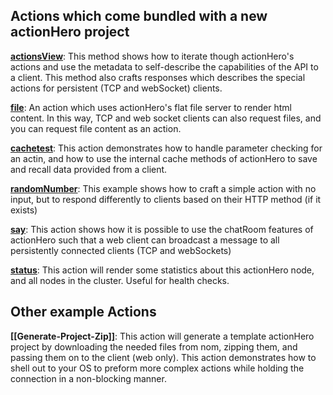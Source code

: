 ## Actions which come bundled with a new actionHero project

**[actionsView](https://github.com/evantahler/actionHero/blob/master/actions/actionsView.js)**: This method shows how to iterate though actionHero's actions and use the metadata to self-describe the capabilities of the API to a client.  This method also crafts responses which describes the special actions for persistent (TCP and webSocket) clients.

**[file](https://github.com/evantahler/actionHero/blob/master/actions/file.js)**: An action which uses actionHero's flat file server to render html content.  In this way, TCP and web socket clients can also request files, and you can request file content as an action.

**[cachetest](https://github.com/evantahler/actionHero/blob/master/actions/cacheTest.js)**: This action demonstrates how to handle parameter checking for an actin, and how to use the internal cache methods of actionHero to save and recall data provided from a client.

**[randomNumber](https://github.com/evantahler/actionHero/blob/master/actions/randomNumber.js)**: This example shows how to craft a simple action with no input, but to respond differently to clients based on their HTTP method (if it exists)

**[say](https://github.com/evantahler/actionHero/blob/master/actions/say.js)**: This action shows how it is possible to use the chatRoom features of actionHero such that a web client can broadcast a message to all persistently connected clients (TCP and webSockets)

**[status](https://github.com/evantahler/actionHero/blob/master/actions/status)**: This action will render some statistics about this actionHero node, and all nodes in the cluster.  Useful for health checks.

## Other example Actions

**[[Generate-Project-Zip]]**: This action will generate a template actionHero project by downloading the needed files from nom, zipping them, and passing them on to the client (web only).  This action demonstrates how to shell out to your OS to preform more complex actions while holding the connection in a non-blocking manner. 